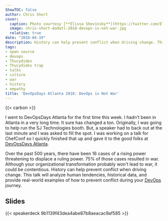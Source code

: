 ```yaml
---
ShowTOC: false
author: Chris Short
cover:
  caption: Photo courtesy [**Elissa Shevinsky**](https://twitter.com/ElissaBeth)
  image: chris-short-dodatl-2018-devops-is-not-war.jpg
  relative: true
date: "2018-04-19"
description: History can help prevent conflict when driving change. This talk analyzes historical data to show how to prevent conflict during your DevOps journey.
tags:
- open source
- devops
- Thucydides
- Thucydides trap
- talks
- culture
- war
- history
- empathy
title: 'DevOpsDays Atlanta 2018: DevOps is Not War'
---
```


{{< carbon >}}

I went to DevOpsDays Atlanta for the first time this week. I hadn't been in Atlanta in a very long time. It sure has changed a ton. Originally, I was going to help run the SJ Technologies booth. But, a speaker had to back out at the last minute and I was asked to fill the spot. I was working on a talk for ChefConf so I quickly finished that up and gave it to the good folks at [DevOpsDays Atlanta](https://www.devopsdays.org/events/2018-atlanta/).

Over the past 500 years, there have been 16 cases of a rising power threatening to displace a ruling power. 75% of those cases resulted in war. Although your organizational transformation probably won't lead to war, it could be contentious. History can help prevent conflict when driving change. This talk will analyze human tendencies, historical data, and provide real-world examples of how to prevent conflict during your [DevOps](/tags/devops) journey.

## Slides

{{< speakerdeck 9b1139f43dea4abe87b8aeacac9af585 >}}
